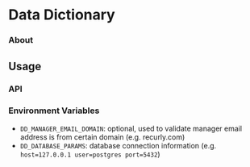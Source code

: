 # Data Dictionary

### About

## Usage

### API

### Environment Variables

- `DD_MANAGER_EMAIL_DOMAIN`: optional, used to validate manager email address is from certain domain (e.g. recurly.com)
- `DD_DATABASE_PARAMS`: database connection information (e.g. `host=127.0.0.1 user=postgres port=5432`)